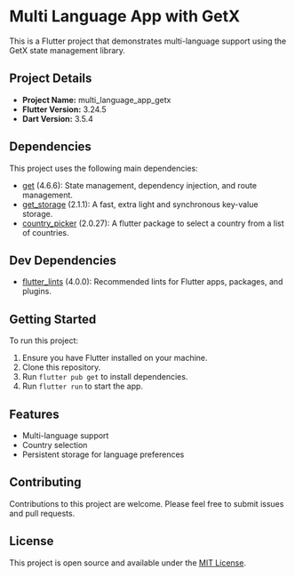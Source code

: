 # Multi Language App with GetX

This is a Flutter project that demonstrates multi-language support using the GetX state management library.

## Project Details

- **Project Name:** multi_language_app_getx
- **Flutter Version:** 3.24.5
- **Dart Version:** 3.5.4

## Dependencies

This project uses the following main dependencies:

- [get](https://pub.dev/packages/get) (4.6.6): State management, dependency injection, and route management.
- [get_storage](https://pub.dev/packages/get_storage) (2.1.1): A fast, extra light and synchronous key-value storage.
- [country_picker](https://pub.dev/packages/country_picker) (2.0.27): A flutter package to select a country from a list of countries.

## Dev Dependencies

- [flutter_lints](https://pub.dev/packages/flutter_lints) (4.0.0): Recommended lints for Flutter apps, packages, and plugins.

## Getting Started

To run this project:

1. Ensure you have Flutter installed on your machine.
2. Clone this repository.
3. Run `flutter pub get` to install dependencies.
4. Run `flutter run` to start the app.

## Features

- Multi-language support
- Country selection
- Persistent storage for language preferences

## Contributing

Contributions to this project are welcome. Please feel free to submit issues and pull requests.

## License

This project is open source and available under the [MIT License](LICENSE).